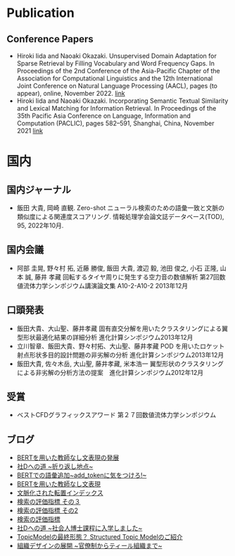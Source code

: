 # Publication
## Conference Papers
- Hiroki Iida and Naoaki Okazaki. Unsupervised Domain Adaptation for Sparse Retrieval by Filling Vocabulary and Word Frequency Gaps. In Proceedings of the 2nd Conference of the Asia-Pacific Chapter of the Association for Computational Linguistics and the 12th International Joint Conference on Natural Language Processing (AACL), pages (to appear), online, November 2022. [link](https://arxiv.org/abs/2211.03988)
- Hiroki Iida and Naoaki Okazaki. Incorporating Semantic Textual Similarity and Lexical Matching for Information Retrieval. In Proceedings of the 35th Pacific Asia Conference on Language, Information and Computation (PACLIC), pages 582–591, Shanghai, China, November 2021 [link](https://aclanthology.org/2021.paclic-1.61/)

# 国内
## 国内ジャーナル
- 飯田 大貴, 岡崎 直観. Zero-shot ニューラル検索のための語彙一致と文脈の類似度による関連度スコアリング. 情報処理学会論文誌データベース(TOD), 95, 2022年10月.

## 国内会議
- 阿部 圭晃, 野々村 拓, 近藤 勝俊, 飯田 大貴, 渡辺 毅, 池田 俊之, 小石 正隆, 山本 誠, 藤井 孝藏 回転するタイヤ周りに発生する空力音の数値解析 第27回数値流体力学シンポジウム講演論文集 A10-2-A10-2 2013年12月


## 口頭発表
- 飯田大貴、大山聖、藤井孝藏 固有直交分解を用いたクラスタリングによる翼型形状最適化結果の詳細分析 進化計算シンポジウム2013年12月
- 立川智章、飯田大貴、野々村拓、大山聖、藤井孝藏 POD を用いたロケット射点形状多目的設計問題の非劣解の分析 進化計算シンポジウム2013年12月
- 飯田大貴, 佐々木岳, 大山聖, 藤井孝藏, 米本浩一 翼型形状のクラスタリングによる非劣解の分析方法の提案　進化計算シンポジウム2012年12月


## 受賞
- ベストCFDグラフィックスアワード 第２７回数値流体力学シンポジウム

## ブログ
- [BERTを用いた教師なし文表現の発展](https://tech.retrieva.jp/entry/20221028)
- [社Dへの道 ~折り返し地点~](https://tech.retrieva.jp/entry/20220330)
- [BERTでの語彙追加~add_tokenに気をつけろ!~](https://tech.retrieva.jp/entry/2021/12/27/110000)
- [BERTを用いた教師なし文表現](https://tech.retrieva.jp/entry/2021/10/12/130850)
- [文脈化された転置インデックス](https://tech.retrieva.jp/entry/2021/07/19/100259)
- [検索の評価指標 その３](https://tech.retrieva.jp/entry/2021/02/25/095207)
- [検索の評価指標 その2](https://tech.retrieva.jp/entry/2020/11/17/103927)
- [検索の評価指標](https://tech.retrieva.jp/entry/2020/08/20/142604)
- [社Dへの道 ~社会人博士課程に入学しました~](https://tech.retrieva.jp/entry/2020/06/08/121548)
- [TopicModelの最終形態？ Structured Topic Modelのご紹介](https://tech.retrieva.jp/entry/2020/02/07/112625)
- [組織デザインの展開 ~官僚制からティール組織まで~](https://tech.retrieva.jp/entry/2019/06/27/142945)
